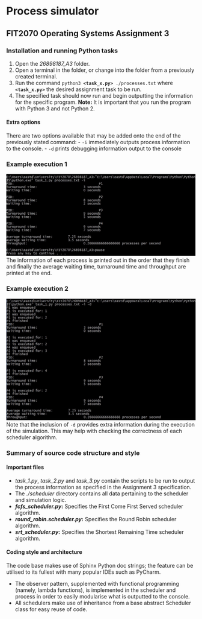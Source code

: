 # Process simulator
## FIT2070 Operating Systems Assignment 3
### Installation and running Python tasks
1. Open the *26898187_A3* folder.
2. Open a terminal in the folder, or change into the folder from a previously created terminal.
3. Run the command `python3 `**`<task_x.py>`**` ./processes.txt` where **`<task_x.py>`** the desired assignment task to be run.
4. The specified task should now run and begin outputting the information for the specific program.
**Note:** It is important that you run the program with Python 3 and not Python 2.


#### Extra options
There are two options available that may be added onto the end of the previously stated command:
    - `-i` immediately outputs process information to the console.
    - `-d` prints debugging information output to the console

### Example execution 1
![Example execution 1](docs/images/example_execution_1.jpg)
The information of each process is printed out in the order that they finish and finally the average waiting time, turnaround time and throughput are printed at the end.

### Example execution 2
![Example execution 2](docs/images/example_execution_2.jpg)
Note that the inclusion of `-d` provides extra information during the execution of the simulation. This may help with checking the correctness of each scheduler algorithm.

### Summary of source code structure and style
#### Important files
- *task_1.py*, *task_2.py* and *task_3.py* contain the scripts to be run to output the process information as specified in the Assignment 3 specification.
- The *./scheduler* directory contains all data pertaining to the scheduler and simulation logic.
- ***fcfs_scheduler.py*:** Specifies the First Come First Served scheduler algorithm.
- ***round_robin.scheduler.py*:** Specifies the Round Robin scheduler algorithm.
- ***srt_scheduler.py*:** Specifies the Shortest Remaining Time scheduler algorithm.

#### Coding style and architecture
The code base makes use of Sphinx Python doc strings; the feature can be utilised to its fullest with many popular IDEs such as PyCharm.
- The observer pattern, supplemented with functional programming (namely, lambda functions), is implemented in the scheduler and process in order to easily modularise what is outputted to the console.
- All schedulers make use of inheritance from a base abstract Scheduler class for easy reuse of code.